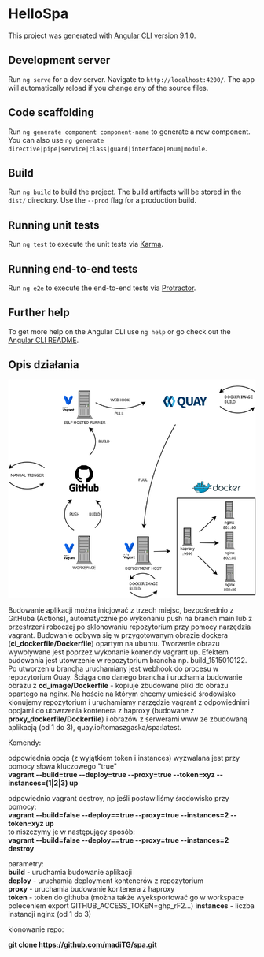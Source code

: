 # HelloSpa

This project was generated with [Angular CLI](https://github.com/angular/angular-cli) version 9.1.0.

## Development server

Run `ng serve` for a dev server. Navigate to `http://localhost:4200/`. The app will automatically reload if you change any of the source files.

## Code scaffolding

Run `ng generate component component-name` to generate a new component. You can also use `ng generate directive|pipe|service|class|guard|interface|enum|module`.

## Build

Run `ng build` to build the project. The build artifacts will be stored in the `dist/` directory. Use the `--prod` flag for a production build.

## Running unit tests

Run `ng test` to execute the unit tests via [Karma](https://karma-runner.github.io).

## Running end-to-end tests

Run `ng e2e` to execute the end-to-end tests via [Protractor](http://www.protractortest.org/).

## Further help

To get more help on the Angular CLI use `ng help` or go check out the [Angular CLI README](https://github.com/angular/angular-cli/blob/master/README.md).

## Opis działania

![Diagram rozwiązania](https://github.com/madiTG/spa/blob/main/Diagram1.png)

Budowanie aplikacji można inicjować z trzech miejsc, bezpośrednio z GitHuba (Actions), automatycznie po wykonaniu push na branch main lub z przestrzeni roboczej po sklonowaniu repozytorium przy pomocy narzędzia vagrant. Budowanie odbywa się w przygotowanym obrazie dockera (**ci_dockerfile/Dockerfile**) opartym na ubuntu. Tworzenie obrazu wywoływane jest poprzez wykonanie komendy vagrant up. Efektem budowania jest utowrzenie w repozytorium brancha np. build_1515010122. Po utworzeniu brancha uruchamiany jest webhook do procesu w repozytorium Quay. Ściąga ono danego brancha i uruchamia budowanie obrazu z **cd_image/Dockerfile** - kopiuje zbudowane pliki do obrazu opartego na nginx. Na hoście na którym chcemy umieścić środowisko klonujemy repozytorium i uruchamiamy narzędzie vagrant z odpowiednimi opcjami do utowrzenia kontenera z haproxy (budowane z **proxy_dockerfile/Dockerfile**) i obrazów z serwerami www ze zbudowaną aplikacją (od 1 do 3), quay.io/tomaszgaska/spa:latest.  

Komendy:  

odpowiednia opcja (z wyjątkiem token i instances) wyzwalana jest przy pomocy słowa kluczowego "true"  
**vagrant --build=true --deploy=true --proxy=true --token=xyz --instances=(1|2|3) up**

odpowiednio vagrant destroy, np jeśli postawiliśmy środowisko przy pomocy:  
**vagrant --build=false --deploy==true --proxy=true --instances=2 --token=xyz up**  
to niszczymy je w następujący sposób:  
**vagrant --build=false --deploy==true --proxy=true --instances=2 destroy**  

parametry:  
**build** - uruchamia budowanie aplikacji  
**deploy** - uruchamia deployment kontenerów z repozytorium  
**proxy** - uruchamia budowanie kontenera z haproxy  
**token** - token do githuba (można także wyeksportować go w workspace poleceniem export GITHUB_ACCESS_TOKEN=ghp_rF2...)
**instances** - liczba instancji nginx (od 1 do 3)

klonowanie repo:  

**git clone https://github.com/madiTG/spa.git**

